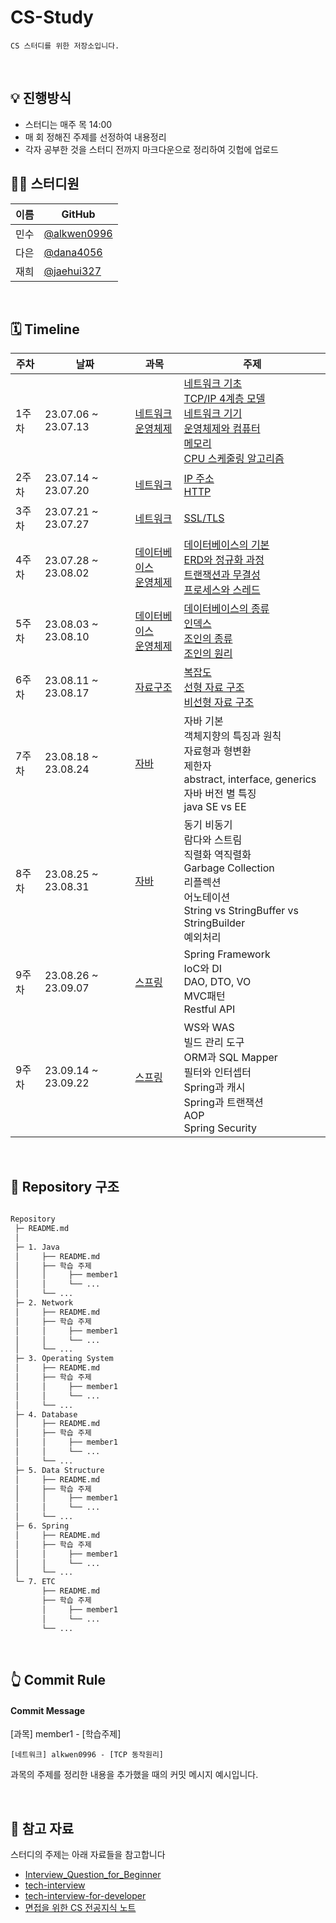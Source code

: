 # CS-Study

`CS 스터디를 위한 저장소입니다.`

<br>

## 💡 진행방식

- 스터디는 매주 목 14:00
- 매 회 정해진 주제를 선정하여 내용정리
- 각자 공부한 것을 스터디 전까지 마크다운으로 정리하여 깃헙에 업로드
  <br>

## 👨‍💻 스터디원

| 이름 | GitHub                                       |
| ---- | -------------------------------------------- |
| 민수 | [@alkwen0996](https://github.com/alkwen0996) |
| 다은 | [@dana4056](https://github.com/dana4056)     |
| 재희 | [@jaehui327](https://github.com/jaehui327)   |

<br>

## 🗓 Timeline

| 주차 | 날짜 | 과목 | 주제 |
|--|--|--|--|
| 1주차 | 23.07.06 ~ 23.07.13 | [네트워크](./2.%20Network)<br>[운영체제](./3.%20Operating%20System) | [네트워크 기초](./2.%20Network/1.%20네트워크의%20기초)<br>[TCP/IP 4계층 모델](./2.%20Network/2.%20TCP_IP%204계층%20모델)<br>[네트워크 기기](./2.%20Network/3.%20네트워크%20기기)<br>[운영체제와 컴퓨터](./3.%20Operating%20System/1.%20운영체제와%20컴퓨터)<br>[메모리](./3.%20Operating%20System/2.%20메모리)<br>[CPU 스케줄링 알고리즘](./3.%20Operating%20System/4.%20CPU%20스케줄링%20알고리즘)|
| 2주차 | 23.07.14 ~ 23.07.20 | [네트워크](./2.%20Network) | [IP 주소](./2.%20Network/4.%20IP%20주소)<br>[HTTP](./2.%20Network/5.%20HTTP)|
| 3주차 | 23.07.21 ~ 23.07.27 | [네트워크](./2.%20Network) | [SSL/TLS](./2.%20Network/5.%20HTTP)  |
| 4주차 | 23.07.28 ~ 23.08.02 | [데이터베이스](./4.%20Database)<br>[운영체제](./3.%20Operating%20System) | [데이터베이스의 기본](./4.%20Database/1.%20데이터베이스의%20기본)<br>[ERD와 정규화 과정](./4.%20Database/2.%20ERD와%20정규화%20과정)<br>[트랜잭션과 무결성](./4.%20Database/3.%20트랜잭션과%20무결성)<br>[프로세스와 스레드](./3.%20Operating%20System/3.%20프로세스와%20스레드)  |
| 5주차 | 23.08.03 ~ 23.08.10 | [데이터베이스](./4.%20Database)<br>[운영체제](./4.%20Database/3.%20Operating%20System) | [데이터베이스의 종류](./4.%20Database/4.%20데이터베이스의%20종류)<br>[인덱스](./4.%20Database/5.%20인덱스)<br>[조인의 종류](./4.%20Database/6.%20조인의%20종류)<br>[조인의 원리](./4.%20Database/7.%20조인의%20원리)  |
| 6주차 | 23.08.11 ~ 23.08.17 | [자료구조](./5.%20Data%20Structure) | [복잡도](./5.%20Data%20Structure/1.%20복잡도)<br>[선형 자료 구조](./5.%20Data%20Structure/2.%20선형%20자료%20구조)<br>[비선형 자료 구조](./5.%20Data%20Structure/3.%20비선형%20자료%20구조)|
| 7주차 | 23.08.18 ~ 23.08.24 | [자바](./1.%20Java) |자바 기본<br>객체지향의 특징과 원칙<br>자료형과 형변환<br>제한자<br>abstract, interface, generics<br>자바 버전 별 특징<br>java SE vs EE |
| 8주차 | 23.08.25 ~ 23.08.31 | [자바](./1.%20Java) |동기 비동기<br>람다와 스트림<br>직렬화 역직렬화<br>Garbage Collection<br>리플렉션<br>어노테이션<br>String vs StringBuffer vs StringBuilder<br>예외처리 |
| 9주차 | 23.08.26 ~ 23.09.07 | [스프링](./6.%20Spring) |Spring Framework<br>IoC와 DI<br>DAO, DTO, VO<br>MVC패턴<br>Restful API|
| 9주차 | 23.09.14 ~ 23.09.22 | [스프링](./6.%20Spring) |WS와 WAS<br>빌드 관리 도구<br>ORM과 SQL Mapper<br>필터와 인터셉터<br>Spring과 캐시<br>Spring과 트랜잭션<br>AOP<br>Spring Security|


<br>

## 📑 Repository 구조

```bash

Repository
 ├─ README.md
 │
 ├─ 1. Java
 │     ├── README.md
 │     ├── 학습 주제
 │     │     ├── member1
 │     │     └── ...
 │     └── ...
 ├─ 2. Network
 │     ├── README.md
 │     ├── 학습 주제
 │     │     ├── member1
 │     │     └── ...
 │     └── ...
 ├─ 3. Operating System
 │     ├── README.md
 │     ├── 학습 주제
 │     │     ├── member1
 │     │     └── ...
 │     └── ...
 ├─ 4. Database
 │     ├── README.md
 │     ├── 학습 주제
 │     │     ├── member1
 │     │     └── ...
 │     └── ...
 ├─ 5. Data Structure
 │     ├── README.md
 │     ├── 학습 주제
 │     │     ├── member1
 │     │     └── ...
 │     └── ...
 ├─ 6. Spring
 │     ├── README.md
 │     ├── 학습 주제
 │     │     ├── member1
 │     │     └── ...
 │     └── ...
 └─ 7. ETC
       ├── README.md
       ├── 학습 주제
       │     ├── member1
       │     └── ...
       └── ...
```

<br>

## 👆 Commit Rule

#### Commit Message

[과목] member1 - [학습주제]

```
[네트워크] alkwen0996 - [TCP 동작원리]
```

과목의 주제를 정리한 내용을 추가했을 때의 커밋 메시지 예시입니다.

 <br>

## 📌 참고 자료

스터디의 주제는 아래 자료들을 참고합니다

- [Interview_Question_for_Beginner](https://github.com/JaeYeopHan/Interview_Question_for_Beginner)
- [tech-interview](https://github.com/WeareSoft/tech-interview)
- [tech-interview-for-developer](https://github.com/gyoogle/tech-interview-for-developer)
- [면접을 위한 CS 전공지식 노트](https://www.yes24.com/Product/Goods/108887922)
